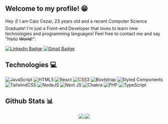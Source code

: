 ## Welcome to my profile! 😁

Hey ✌️ I am Caio Cezar, 23 years old and a recent Computer Science Graduate! I'm just a Front-end Developer that loves to learn new technologies and programming languages! Feel free to contact me and say "Hello ~~World~~!":

[![Linkedin Badge](https://img.shields.io/badge/-Caio%20Cezar-blue?style=for-the-badge&logo=Linkedin&logoColor=white&link=https://www.linkedin.com/in/caio-cezar-toledo-gonçalves/)](https://www.linkedin.com/in/caio-cezar-toledo-gonçalves/)
[![Gmail Badge](https://img.shields.io/badge/-caiocezartg@gmail.com-c14438?style=for-the-badge&logo=Gmail&logoColor=white&link=mailto:caiocezartg@gmail.com)](mailto:caiocezartg@gmail.com)

## Technologies 💻

![JavaScript](https://img.shields.io/badge/javascript-%23323330.svg?style=for-the-badge&logo=javascript&logoColor=%23F7DF1E)
![HTML5](https://img.shields.io/badge/html5-%23E34F26.svg?style=for-the-badge&logo=html5&logoColor=white)
![React](https://img.shields.io/badge/react-%2320232a.svg?style=for-the-badge&logo=react&logoColor=%2361DAFB)
![CSS3](https://img.shields.io/badge/css3-%231572B6.svg?style=for-the-badge&logo=css3&logoColor=white)
![Bootstrap](https://img.shields.io/badge/bootstrap-%23563D7C.svg?style=for-the-badge&logo=bootstrap&logoColor=white)
![Styled Components](https://img.shields.io/badge/styled--components-DB7093?style=for-the-badge&logo=styled-components&logoColor=white)
![TailwindCSS](https://img.shields.io/badge/tailwindcss-%2338B2AC.svg?style=for-the-badge&logo=tailwind-css&logoColor=white)
![NodeJS](https://img.shields.io/badge/node.js-6DA55F?style=for-the-badge&logo=node.js&logoColor=white)
![Next JS](https://img.shields.io/badge/Next-black?style=for-the-badge&logo=next.js&logoColor=white)
![Chakra](https://img.shields.io/badge/chakra-%234ED1C5.svg?style=for-the-badge&logo=chakraui&logoColor=white)
![PHP](https://img.shields.io/badge/php-%23777BB4.svg?style=for-the-badge&logo=php&logoColor=white)
![TypeScript](https://img.shields.io/badge/typescript-%23007ACC.svg?style=for-the-badge&logo=typescript&logoColor=white)

## Github Stats 📊

<div align="center">
  <a href="https://github.com/caiocezartg">
    <img align="center" src="https://github-readme-stats.vercel.app/api?username=caiocezartg&count_private=true&show_icons=true&include_all_commits=true&theme=dracula&hide_border=true" />
  </a>
  <a href="https://github.com/caiocezartg">
    <img align="center" src="https://github-readme-stats.vercel.app/api/top-langs/?username=caiocezartg&layout=compact&theme=dracula&hide_border=true" />
  </a>
</div>
